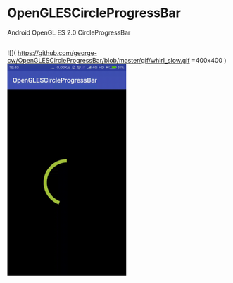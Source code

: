 # OpenGLESCircleProgressBar
Android OpenGL ES 2.0 CircleProgressBar

##
![]( https://github.com/george-cw/OpenGLESCircleProgressBar/blob/master/gif/whirl_slow.gif =400x400 )
<img src="https://github.com/george-cw/OpenGLESCircleProgressBar/blob/master/gif/whirl_slow.gif " width="270" height="480" alt=""/>
